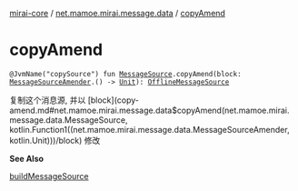 [mirai-core](../index.md) / [net.mamoe.mirai.message.data](index.md) / [copyAmend](./copy-amend.md)

# copyAmend

`@JvmName("copySource") fun `[`MessageSource`](-message-source/index.md)`.copyAmend(block: `[`MessageSourceAmender`](-message-source-amender/index.md)`.() -> `[`Unit`](https://kotlinlang.org/api/latest/jvm/stdlib/kotlin/-unit/index.html)`): `[`OfflineMessageSource`](-offline-message-source/index.md)

复制这个消息源, 并以 [block](copy-amend.md#net.mamoe.mirai.message.data$copyAmend(net.mamoe.mirai.message.data.MessageSource, kotlin.Function1((net.mamoe.mirai.message.data.MessageSourceAmender, kotlin.Unit)))/block) 修改

**See Also**

[buildMessageSource](build-message-source.md)

